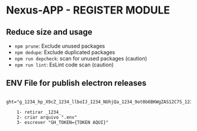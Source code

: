 # Nexus-APP - REGISTER MODULE

## Reduce size and usage

- `npm prune`: Exclude unused packages
- `npm dedupe`: Exclude duplicated packages
- `npm run depcheck`: scan for unused packages (caution)
- `npm run lint`: EsLint code scan (caution)

## ENV File for publish electron releases

```
    ght="g_1234_hp_X9cZ_1234_llboIJ_1234_NUhjQa_1234_9ot0b6BKWgZAS12C7S_1234_OO"

    1- retirar _1234_
    2- criar arquivo ".env"
    3- escrever "GH_TOKEN={TOKEN AQUI}"

```
